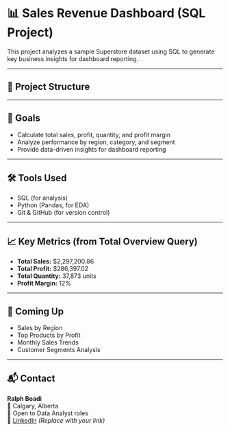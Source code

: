 # 📊 Sales Revenue Dashboard (SQL Project)

This project analyzes a sample Superstore dataset using SQL to generate key business insights for dashboard reporting.

---

## 📁 Project Structure

---

## 📌 Goals

- Calculate total sales, profit, quantity, and profit margin
- Analyze performance by region, category, and segment
- Provide data-driven insights for dashboard reporting

---

## 🛠️ Tools Used

- SQL (for analysis)
- Python (Pandas, for EDA)
- Git & GitHub (for version control)

---

## 📈 Key Metrics (from Total Overview Query)

- **Total Sales:** \$2,297,200.86  
- **Total Profit:** \$286,397.02  
- **Total Quantity:** 37,873 units  
- **Profit Margin:** 12%

---

## 🚀 Coming Up

- Sales by Region  
- Top Products by Profit  
- Monthly Sales Trends  
- Customer Segments Analysis

---

## 📬 Contact

**Ralph Boadi**  
📍 Calgary, Alberta  
💼 Open to Data Analyst roles  
🔗 [LinkedIn](https://www.linkedin.com/in/YOUR-LINK) *(Replace with your link)*


